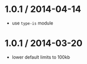 
1.0.1 / 2014-04-14
==================

  * use `type-is` module

1.0.1 / 2014-03-20
==================

  * lower default limits to 100kb
